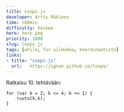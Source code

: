 ```yaml
---
title: Loops.js
developer: Arttu Mäkinen
time: +60min
difficulty: Vaikea
hero: hero.png
priority: 1800
slug: loops_js
tags: [while, for-silmukka, koordinaatisto]
links:
- title: "Loops.js"
  url:   https://ignon.github.io/loops/
---
```


Ratkaisu 10. tehtävään:
```
for (var k = 2; k <= 4; k += 1) {
    ruutu(k,k);
}
```
